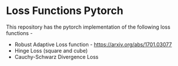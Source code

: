 # Loss Functions Pytorch
This repository has the pytorch implementation of the following loss functions -
- Robust Adaptive Loss function - https://arxiv.org/abs/1701.03077
- Hinge Loss (square and cube)
- Cauchy-Schwarz Divergence Loss
